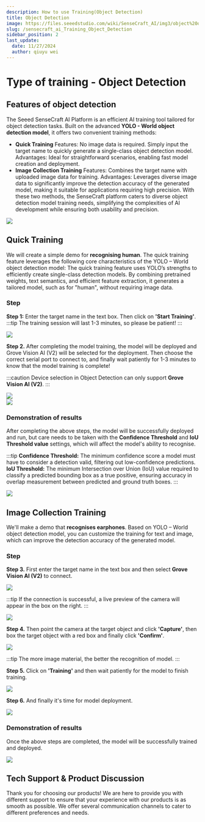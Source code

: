 ```yaml
---
description: How to use Training(Object Detection)
title: Object Detection
image: https://files.seeedstudio.com/wiki/SenseCraft_AI/img3/object%20detection/1.9.png
slug: /sensecraft_ai_Training_Object_Detection
sidebar_position: 2
last_update:
  date: 11/27/2024
  author: qiuyu wei
---
```


# Type of training - Object Detection
## Features of object detection
The Seeed SenseCraft AI Platform is an efficient AI training tool tailored for object detection tasks. Built on the advanced **YOLO - World object detection model**, it offers two convenient training methods:
- **Quick Training**
Features: No image data is required. Simply input the target name to quickly generate a single-class object detection model.
Advantages: Ideal for straightforward scenarios, enabling fast model creation and deployment.
- **Image Collection Training**
Features: Combines the target name with uploaded image data for training.
Advantages: Leverages diverse image data to significantly improve the detection accuracy of the generated model, making it suitable for applications requiring high precision.
With these two methods, the SenseCraft platform caters to diverse object detection model training needs, simplifying the complexities of AI development while ensuring both usability and precision.
<div style={{textAlign:'center'}}><img src="https://files.seeedstudio.com/wiki/SenseCraft_AI/img3/object%20detection/2.0.png" style={{width:750, height:'auto'}}/></div>

## Quick Training 
We will create a simple demo for **recognising human**. The quick training feature leverages the following core characteristics of the YOLO – World object detection model:
The quick training feature uses YOLO’s strengths to efficiently create single-class detection models. By combining pretrained weights, text semantics, and efficient feature extraction, it generates a tailored model, such as for "human", without requiring image data.
### Step
**Step 1:** Enter the target name in the text box. Then click on **'Start Training'**.
:::tip
The training session will last 1-3 minutes, so please be patient!
:::
<div style={{textAlign:'center'}}><img src="https://files.seeedstudio.com/wiki/SenseCraft_AI/img3/object%20detection/2.1.png" style={{width:800, height:'auto'}}/></div>

**Step 2.** After completing the model training, the model will be deployed and Grove Vision AI (V2) will be selected for the deployment. Then choose the correct serial port to connect to, and finally wait patiently for 1-3 minutes to know that the model training is complete!

:::caution
Device selection in Object Detection can only support **Grove Vision AI (V2)**.
:::

<div style={{textAlign:'center'}}><img src="https://files.seeedstudio.com/wiki/SenseCraft_AI/img3/object%20detection/2.2.png" style={{width:800, height:'auto'}}/></div>
<div style={{textAlign:'center'}}><img src="https://files.seeedstudio.com/wiki/SenseCraft_AI/img3/object%20detection/2.3.png" style={{width:800, height:'auto'}}/></div>

### Demonstration of results
After completing the above steps, the model will be successfully deployed and run, but care needs to be taken with the **Confidence Threshold** and **IoU Threshold value** settings, which will affect the model's ability to recognise.

:::tip
**Confidence Threshold:** The minimum confidence score a model must have to consider a detection valid, filtering out low-confidence predictions.
**IoU Threshold:** The minimum Intersection over Union (IoU) value required to classify a predicted bounding box as a true positive, ensuring accuracy in overlap measurement between predicted and ground truth boxes.
:::

<div style={{textAlign:'center'}}><img src="https://files.seeedstudio.com/wiki/SenseCraft_AI/img3/object%20detection/2.4.png" style={{width:800, height:'auto'}}/></div>

## Image Collection Training
We'll make a demo that **recognises earphones**. Based on YOLO – World object detection model, you can customize the training for text and image, which can improve the detection accuracy of the generated model.

### Step
**Step 3.** First enter the target name in the text box and then select **Grove Vision AI (V2)** to connect.
<div style={{textAlign:'center'}}><img src="https://files.seeedstudio.com/wiki/SenseCraft_AI/img3/object%20detection/3.2.png" style={{width:800, height:'auto'}}/></div>

:::tip
If the connection is successful, a live preview of the camera will appear in the box on the right.
:::

<div style={{textAlign:'center'}}><img src="https://files.seeedstudio.com/wiki/SenseCraft_AI/img3/object%20detection/3.3.png" style={{width:800, height:'auto'}}/></div>

**Step 4.** Then point the camera at the target object and click **'Capture'**, then box the target object with a red box and finally click **'Confirm'**.
<div style={{textAlign:'center'}}><img src="https://files.seeedstudio.com/wiki/SenseCraft_AI/img3/object%20detection/3.4.png" style={{width:800, height:'auto'}}/></div>

:::tip
The more image material, the better the recognition of model.
:::

**Step 5.** Click on **'Training'** and then wait patiently for the model to finish training.
<div style={{textAlign:'center'}}><img src="https://files.seeedstudio.com/wiki/SenseCraft_AI/img3/object%20detection/3.5.png" style={{width:800, height:'auto'}}/></div>

**Step 6.** And finally it's time for model deployment.
<div style={{textAlign:'center'}}><img src="https://files.seeedstudio.com/wiki/SenseCraft_AI/img3/object%20detection/3.6.png" style={{width:800, height:'auto'}}/></div>

### Demonstration of results
Once the above steps are completed, the model will be successfully trained and deployed.
<div style={{textAlign:'center'}}><img src="https://files.seeedstudio.com/wiki/SenseCraft_AI/img3/object%20detection/3.7.gif" style={{width:800, height:'auto'}}/></div>

## Tech Support & Product Discussion

Thank you for choosing our products! We are here to provide you with different support to ensure that your experience with our products is as smooth as possible. We offer several communication channels to cater to different preferences and needs.

<div class="button_tech_support_container">
<a href="https://forum.seeedstudio.com/" class="button_forum"></a>
<a href="https://www.seeedstudio.com/contacts" class="button_email"></a>
</div>

<div class="button_tech_support_container">
<a href="https://discord.gg/eWkprNDMU7" class="button_discord"></a>
<a href="https://github.com/Seeed-Studio/wiki-documents/discussions/69" class="button_discussion"></a>
</div>